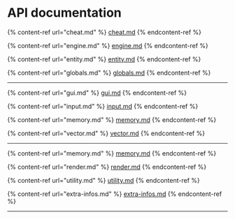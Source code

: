 # API documentation

{% content-ref url="cheat.md" %}
[cheat.md](cheat.md)
{% endcontent-ref %}

{% content-ref url="engine.md" %}
[engine.md](engine.md)
{% endcontent-ref %}

{% content-ref url="entity.md" %}
[entity.md](entity.md)
{% endcontent-ref %}

{% content-ref url="globals.md" %}
[globals.md](globals.md)
{% endcontent-ref %}

***

{% content-ref url="gui.md" %}
[gui.md](gui.md)
{% endcontent-ref %}

{% content-ref url="input.md" %}
[input.md](input.md)
{% endcontent-ref %}

{% content-ref url="memory.md" %}
[memory.md](memory.md)
{% endcontent-ref %}

{% content-ref url="vector.md" %}
[vector.md](vector.md)
{% endcontent-ref %}

***

{% content-ref url="memory.md" %}
[memory.md](memory.md)
{% endcontent-ref %}

{% content-ref url="render.md" %}
[render.md](render.md)
{% endcontent-ref %}

{% content-ref url="utility.md" %}
[utility.md](utility.md)
{% endcontent-ref %}

{% content-ref url="extra-infos.md" %}
[extra-infos.md](extra-infos.md)
{% endcontent-ref %}

***
